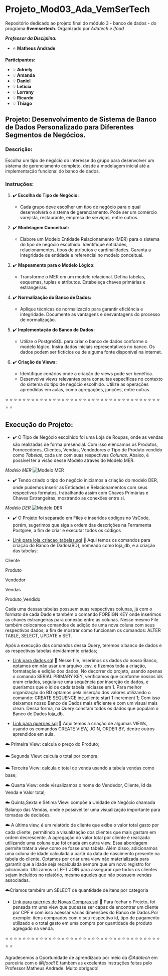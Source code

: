 # Projeto_Mod03_Ada_VemSerTech

Repositório dedicado ao projeto final do módulo 3 - banco de dados - do programa **#vemsertech**. 
Organizado por *Adatech e Ifood*

***Professor da Disciplina:***
- <i class="fa fa-star"></i> :star:
 **Matheus Andrade**
 
**Participantes:** 
- <i class="fa fa-lightbulb"></i> :bulb:
**Adriely**
- <i class="fa fa-lightbulb"></i> :bulb:
**Amanda**
- <i class="fa fa-lightbulb"></i> :bulb:
**Daniel**
- <i class="fa fa-lightbulb"></i> :bulb:
**Leticia**
- <i class="fa fa-lightbulb"></i> :bulb:
 **Lorrany**
- <i class="fa fa-lightbulb"></i> :bulb:
**Ricardo**
- <i class="fa fa-lightbulb"></i> :bulb:
**Thiago**

## Projeto: Desenvolvimento de Sistema de Banco de Dados Personalizado para Diferentes Segmentos de Negócios.



### Descrição:
Escolha um tipo de negócio do interesse do grupo para desenvolver um sistema de gerenciamento completo, desde a modelagem inicial até a implementação funcional do banco de dados.

### Instruções:

1. <i class="fa fa-check"></i> :heavy_check_mark:
 **Escolha do Tipo de Negócio:**
   - Cada grupo deve escolher um tipo de negócio para o qual desenvolverá o sistema de gerenciamento. Pode ser um comércio varejista, restaurante, empresa de serviços, entre outros.

2. <i class="fa fa-check"></i> :heavy_check_mark:
 **Modelagem Conceitual:**
   - Elabore um Modelo Entidade Relacionamento (MER) para o sistema do tipo de negócio escolhido. Identifique entidades, relacionamentos, tipos de atributos e cardinalidades. Garanta a integridade de entidade e referencial no modelo conceitual.

3. <i class="fa fa-check"></i> :heavy_check_mark:
 **Mapeamento para o Modelo Lógico:**
   - Transforme o MER em um modelo relacional. Defina tabelas, esquemas, tuplas e atributos. Estabeleça chaves primárias e estrangeiras.

4. <i class="fa fa-check"></i> :heavy_check_mark:
 **Normalização do Banco de Dados:**
   - Aplique técnicas de normalização para garantir eficiência e integridade. Documente as vantagens e desvantagens do processo de normalização.

5. <i class="fa fa-check"></i> :heavy_check_mark:
 **Implementação do Banco de Dados:**
   - Utilize o PostgreSQL para criar o banco de dados conforme o modelo lógico. Insira dados iniciais representativos no banco. Os dados podem ser fictícios ou de alguma fonte disponível na internet.

6. <i class="fa fa-check"></i> :heavy_check_mark:
 **Criação de Views:**
   - Identifique cenários onde a criação de views pode ser benéfica.
   - Desenvolva views relevantes para consultas específicas no contexto do sistema do tipo de negócio escolhido. Utilize as operações aprendidas em aulas, como agregações, junções, entre outras.

<i class="fa fa-star"></i> :star: <i class="fa fa-star"></i> :star: <i class="fa fa-star"></i> :star: <i class="fa fa-star"></i> :star:<i class="fa fa-star"></i> :star: <i class="fa fa-star"></i> :star: <i class="fa fa-star"></i> :star: <i class="fa fa-star"></i> :star: <i class="fa fa-star"></i> :star:<i class="fa fa-star"></i> :star: <i class="fa fa-star"></i> :star: <i class="fa fa-star"></i> :star: <i class="fa fa-star"></i> :star: <i class="fa fa-star"></i> :star:<i class="fa fa-star"></i> :star: <i class="fa fa-star"></i> :star: <i class="fa fa-star"></i> :star: <i class="fa fa-star"></i> :star: <i class="fa fa-star"></i> :star:<i class="fa fa-star"></i> :star:<i class="fa fa-star"></i> :star: <i class="fa fa-star"></i> :star: <i class="fa fa-star"></i> :star: <i class="fa fa-star"></i> :star:<i class="fa fa-star"></i> :star: <i class="fa fa-star"></i> :star: <i class="fa fa-star"></i> :star: <i class="fa fa-star"></i> :star: <i class="fa fa-star"></i> :star:<i class="fa fa-star"></i> :star: <i class="fa fa-star"></i> :star: <i class="fa fa-star"></i> :star: <i class="fa fa-star"></i> :star: <i class="fa fa-star"></i> :star:<i class="fa fa-star"></i> :star: <i class="fa fa-star"></i> :star: <i class="fa fa-star"></i> :star: <i class="fa fa-star"></i> :star: 

##                                  Execução do Projeto:

-  <i class="fa fa-check"></i> :heavy_check_mark: O Tipo de Negócio escolhido foi uma Loja de Roupas, onde as vendas são realizadas de forma presencial. Com isso elencamos os Produtos, Fornecedores, Clientes, Vendas, Vendedores e Tipo de Produto vendido como *Tabelas*, cada um com suas respectivas *Colunas*. Abaixo, é possível ter a visão desse Modelo através do Modelo MER.

  *Modelo MER*
      ![Modelo MER](https://github.com/Grupo-B-Turma-2-Ada-VemSerTech/Projeto_Mod03_Ada_VemSerTech/blob/e15f012d2b8ef83834df903243659d3db817f0a1/Grupo_B-MER.jpg)

-  <i class="fa fa-check"></i> :heavy_check_mark: Tendo criado o tipo do negócio iniciamos a criação do modelo DER, onde pudemos inserir as Entidades e Relacionamentos com seus respectivos formatos, trabalhando assim com Chaves Primárias e Chaves Estrangeiras, mostrando as conexões entre si.

  *Modelo DER*
      ![Modelo DER](https://github.com/Grupo-B-Turma-2-Ada-VemSerTech/Projeto_Mod03_Ada_VemSerTech/blob/0afa457f41c323e0ea599ccc577a09502ea27fae/Grupo_B-DER%20.jpg)

-  <i class="fa fa-check"></i> :heavy_check_mark: O Projeto foi separado em Files e inseridos códigos no VsCode, porém, sugerimos que siga a ordem das descrições na Ferramenta Postgree, a fim de criar e executar todos os códigos
* [Link para loja_criacao_tabelas.sql](https://github.com/Grupo-B-Turma-2-Ada-VemSerTech/Projeto_Mod03_Ada_VemSerTech/blob/96bc2126d0627e93d4d8944325216f59f83d6d2f/loja_criacao_tabelas.sql) :link:
Aqui temos os comandos para criação do Banco de Dados(BD), nomeado como loja_db, e a criação das tabelas:

Cliente

Produto

Vendedor

Vendas

Produto_Vendido

Cada uma dessas tabelas possuem suas respectivas colunas, já com o formato de cada Dado e também o comando FOREIGN KEY onde inserimos as chaves estrangeiras para conexão entre as colunas.
Nesse mesmo File também colocamos comandos de adição de uma nova coluna com seus respectivos dados, a fim de mostrar como funcionam os comandos: ALTER TABLE, SELECT, UPDATE e SET.

Após a execução dos comandos dessa Query,  teremos o banco de dados e as respectivas tabelas devidamente criadas;

* [Link para dados.sql](https://github.com/Grupo-B-Turma-2-Ada-VemSerTech/Projeto_Mod03_Ada_VemSerTech/blob/96bc2126d0627e93d4d8944325216f59f83d6d2f/dados.sql) :link:
Nesse file, inserimos os dados do nosso Banco, optamos em não usar um arquivo .csv, e fizemos toda a criação, formatação e edição dos dados.
No decorrer do projeto, usando apenas o comando SERIAL PRIMARY KEY, verificamos que conforme nossos ids eram criados, seguia-se uma sequência por inserção de dados, e queríamos que o id de cada tabela iniciasse em 1. Para melhor organização do BD optamos pela inserção dos valores utilizando o comando: 
CREATE SEQUENCE inc_cliente
  start 1
  increment 1;
Com isso deixamos nosso Banco de Dados mais eficiente e com um visual mais clean.
Dessa forma, na Query constam todos os dados que populam o Banco de Dados loja_db.


* [Link para querries.sql](https://github.com/Grupo-B-Turma-2-Ada-VemSerTech/Projeto_Mod03_Ada_VemSerTech/blob/96bc2126d0627e93d4d8944325216f59f83d6d2f/querries.sql) :link:
Aqui temos a criação de algumas VIEWs, usando os comandos CREATE VIEW, JOIN, ORDER BY, dentre outros aprendidos em aula. 

<i class="fa fa-cloud"></i> :cloud: Primeira View: calcula o preço do Produto;

<i class="fa fa-cloud"></i> :cloud: Segunda View:  calcula o total por compra;

<i class="fa fa-cloud"></i> :cloud: Terceira View: calcula o total de venda usando a tabela vendas como base;

<i class="fa fa-cloud"></i> :cloud: Quarta View: onde visualizamos o nome do Vendedor, Cliente, Id da Venda e Valor total;

<i class="fa fa-cloud"></i> :cloud: Quinta,Sexta e Sétima View: compõe a Unidade de Negócio chamada Balanço das Vendas, onde é possível ter uma visualização importante para tomadas de decisões.

<i class="fa fa-cloud"></i> :cloud: A última view, é um relatório de cliente que exibe o valor total gasto por cada cliente, permitindo a visualização dos clientes que mais gastam em ordem decrescente. 
A agregação do valor total por cliente é realizada utilizando uma coluna que foi criada em outra view. Essa abordagem permite tratar a view como se fosse uma tabela. Além disso, adicionamos uma coluna de idade calculada a partir da data de nascimento presente na tabela do cliente. 
Optamos por criar uma view não materializada para garantir que a idade seja recalculada sempre que um novo registro for adicionado. 
Utilizamos o LEFT JOIN para assegurar que todos os clientes sejam incluídos no relatório, mesmo aqueles que não possuem vendas associadas.


<i class="fa fa-cloud"></i> :cloud:Criamos também um SELECT de quantidade de itens por categoria






* [Link para querries de Novas Compras.sql](https://github.com/Grupo-B-Turma-2-Ada-VemSerTech/Projeto_Mod03_Ada_VemSerTech/blob/e15f012d2b8ef83834df903243659d3db817f0a1/nova_compra.sql) :link:
Para fechar o Projeto, foi pensada rm uma view que pudesse ser capaz de encontrar um cliente por CPF e com isso acessar várias dimensões do Banco de Dados.Por exemplo: itens comprados com o seu respectivo id, tipo de pagamento utilizado e o total gasto em uma compra por quantidade de produto agregado na venda.

<i class="fa fa-star"></i> :star: <i class="fa fa-star"></i> :star: <i class="fa fa-star"></i> :star: <i class="fa fa-star"></i> :star:<i class="fa fa-star"></i> :star: <i class="fa fa-star"></i> :star: <i class="fa fa-star"></i> :star: <i class="fa fa-star"></i> :star: <i class="fa fa-star"></i> :star:<i class="fa fa-star"></i> :star: <i class="fa fa-star"></i> :star: <i class="fa fa-star"></i> :star: <i class="fa fa-star"></i> :star: <i class="fa fa-star"></i> :star:<i class="fa fa-star"></i> :star: <i class="fa fa-star"></i> :star: <i class="fa fa-star"></i> :star: <i class="fa fa-star"></i> :star: <i class="fa fa-star"></i> :star:<i class="fa fa-star"></i> :star:<i class="fa fa-star"></i> :star: <i class="fa fa-star"></i> :star: <i class="fa fa-star"></i> :star: <i class="fa fa-star"></i> :star:<i class="fa fa-star"></i> :star: <i class="fa fa-star"></i> :star: <i class="fa fa-star"></i> :star: <i class="fa fa-star"></i> :star: <i class="fa fa-star"></i> :star:<i class="fa fa-star"></i> :star: <i class="fa fa-star"></i> :star: <i class="fa fa-star"></i> :star: <i class="fa fa-star"></i> :star: <i class="fa fa-star"></i> :star:<i class="fa fa-star"></i> :star: <i class="fa fa-star"></i> :star: <i class="fa fa-star"></i> :star: <i class="fa fa-star"></i> :star: 

Agradecemos a Oportunidade de aprendizado por meio da *@Adatech* em parceiria com o *@Ifood*! 
E também as excelentes instruções feitas pelo Professor Matheus Andrade.
Muito obrigado!